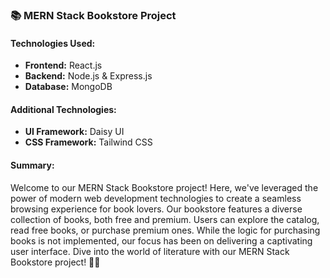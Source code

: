 ### 📚 MERN Stack Bookstore Project

#### Technologies Used:
- **Frontend:** React.js
- **Backend:** Node.js & Express.js
- **Database:** MongoDB

#### Additional Technologies:
- **UI Framework:** Daisy UI
- **CSS Framework:** Tailwind CSS

#### Summary:
Welcome to our MERN Stack Bookstore project! Here, we've leveraged the power of modern web development technologies to create a seamless browsing experience for book lovers. 
Our bookstore features a diverse collection of books, both free and premium. Users can explore the catalog, read free books, or purchase premium ones. 
While the logic for purchasing books is not implemented, our focus has been on delivering a captivating user interface. 
Dive into the world of literature with our MERN Stack Bookstore project! 📖✨
